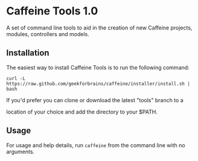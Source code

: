 Caffeine Tools 1.0
==================

A set of command line tools to aid in the creation of new Caffeine projects, modules,
controllers and models.

Installation
--------------------

The easiest way to install Caffeine Tools is to run the following command:

`curl -L https://raw.github.com/geekforbrains/caffeine/installer/install.sh | bash`

If you'd prefer you can clone or download the latest "tools" branch to a 

location of your choice and add the directory to your $PATH.

Usage
--------------------

For usage and help details, run `caffeine` from the command line with no arguments.
